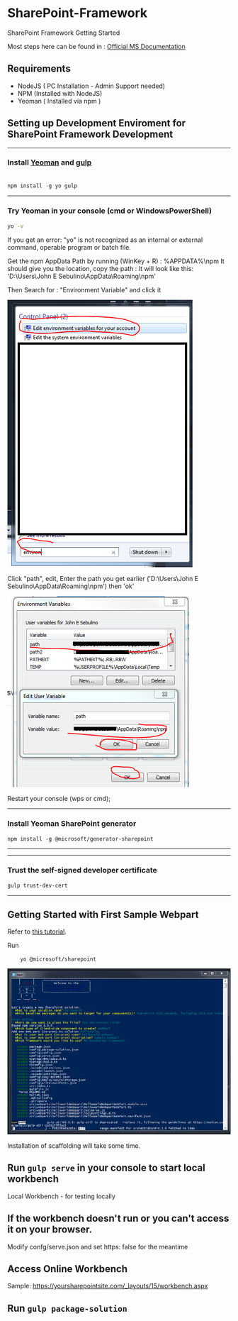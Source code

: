 # SharePoint-Framework

SharePoint Framework Getting Started

Most steps here can be found in : [Official MS Documentation](https://docs.microsoft.com/en-us/sharepoint/dev/spfx/set-up-your-development-environment)

## Requirements

- NodeJS ( PC Installation - Admin Support needed)
- NPM (Installed with NodeJS)
- Yeoman ( Installed via npm )

## Setting up Development Enviroment for SharePoint Framework Development

---

### Install [Yeoman](https://yeoman.io) and [gulp](https://gulpjs.com/)

```js

npm install -g yo gulp

```

---

### Try Yeoman in your console (cmd or WindowsPowerShell)

```cmd
yo -v
```

If you get an error: "yo" is not recognized as an internal or external command, operable program or batch file.

Get the npm AppData Path by running (WinKey + R) : %APPDATA%\npm
It should give you the location, copy the path : It will look like this: 'D:\Users\John E Sebulino\AppData\Roaming\npm'

Then Search for : "Environment Variable" and click it

![env](images/env.PNG)

Click "path", edit, Enter the path you get earlier ('D:\Users\John E Sebulino\AppData\Roaming\npm') then 'ok'

![env](images/env2.PNG)

Restart your console (wps or cmd);

---

### Install Yeoman SharePoint generator

```
npm install -g @microsoft/generator-sharepoint
```

---

---

### Trust the self-signed developer certificate

```sh
gulp trust-dev-cert
```

---

## Getting Started with First Sample Webpart

Refer to [this tutorial](https://www.youtube.com/watch?v=S3tG2DE8tR8).

Run

```
    yo @microsoft/sharepoint
```

![Sample Yo](images/yo.PNG)

Installation of scaffolding will take some time.

## Run `gulp serve` in your console to start local workbench

Local Workbench - for testing locally

## If the workbench doesn't run or you can't access it on your browser.

Modify confg/serve.json and set https: false for the meantime

## Access Online Workbench

Sample: https://yoursharepointsite.com/_layouts/15/workbench.aspx

## Run `gulp package-solution`

